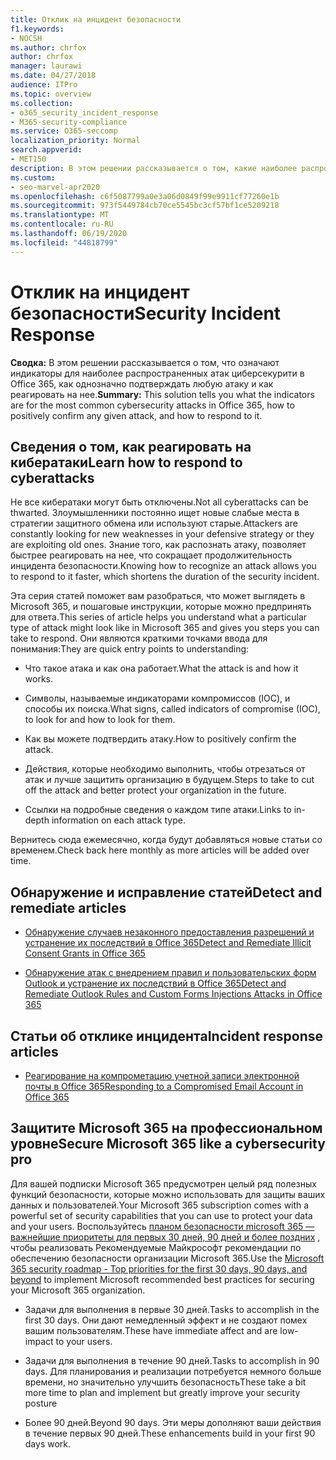 ```yaml
---
title: Отклик на инцидент безопасности
f1.keywords:
- NOCSH
ms.author: chrfox
author: chrfox
manager: laurawi
ms.date: 04/27/2018
audience: ITPro
ms.topic: overview
ms.collection:
- o365_security_incident_response
- M365-security-compliance
ms.service: O365-seccomp
localization_priority: Normal
search.appverid:
- MET150
description: В этом решении рассказывается о том, какие наиболее распространенные атаки на циберсекурити могут выглядеть в Microsoft 365, и как реагировать на них.
ms.custom:
- seo-marvel-apr2020
ms.openlocfilehash: c6f5087799a0e3a06d0849f99e9911cf77260e1b
ms.sourcegitcommit: 973f5449784cb70ce5545bc3cf57bf1ce5209218
ms.translationtype: MT
ms.contentlocale: ru-RU
ms.lasthandoff: 06/19/2020
ms.locfileid: "44818799"
---
```

# <a name="security-incident-response"></a><span data-ttu-id="f5d95-103">Отклик на инцидент безопасности</span><span class="sxs-lookup"><span data-stu-id="f5d95-103">Security Incident Response</span></span>

 <span data-ttu-id="f5d95-104">**Сводка:** В этом решении рассказывается о том, что означают индикаторы для наиболее распространенных атак циберсекурити в Office 365, как однозначно подтверждать любую атаку и как реагировать на нее.</span><span class="sxs-lookup"><span data-stu-id="f5d95-104">**Summary:** This solution tells you what the indicators are for the most common cybersecurity attacks in Office 365, how to positively confirm any given attack, and how to respond to it.</span></span>

## <a name="learn-how-to-respond-to-cyberattacks"></a><span data-ttu-id="f5d95-105">Сведения о том, как реагировать на кибератаки</span><span class="sxs-lookup"><span data-stu-id="f5d95-105">Learn how to respond to cyberattacks</span></span>

<span data-ttu-id="f5d95-106">Не все кибератаки могут быть отключены.</span><span class="sxs-lookup"><span data-stu-id="f5d95-106">Not all cyberattacks can be thwarted.</span></span> <span data-ttu-id="f5d95-107">Злоумышленники постоянно ищет новые слабые места в стратегии защитного обмена или используют старые.</span><span class="sxs-lookup"><span data-stu-id="f5d95-107">Attackers are constantly looking for new weaknesses in your defensive strategy or they are exploiting old ones.</span></span> <span data-ttu-id="f5d95-108">Знание того, как распознать атаку, позволяет быстрее реагировать на нее, что сокращает продолжительность инцидента безопасности.</span><span class="sxs-lookup"><span data-stu-id="f5d95-108">Knowing how to recognize an attack allows you to respond to it faster, which shortens the duration of the security incident.</span></span>

<span data-ttu-id="f5d95-109">Эта серия статей поможет вам разобраться, что может выглядеть в Microsoft 365, и пошаговые инструкции, которые можно предпринять для ответа.</span><span class="sxs-lookup"><span data-stu-id="f5d95-109">This series of article helps you understand what a particular type of attack might look like in Microsoft 365 and gives you steps you can take to respond.</span></span> <span data-ttu-id="f5d95-110">Они являются краткими точками ввода для понимания:</span><span class="sxs-lookup"><span data-stu-id="f5d95-110">They are quick entry points to understanding:</span></span>

- <span data-ttu-id="f5d95-111">Что такое атака и как она работает.</span><span class="sxs-lookup"><span data-stu-id="f5d95-111">What the attack is and how it works.</span></span>

- <span data-ttu-id="f5d95-112">Символы, называемые индикаторами компромиссов (IOC), и способы их поиска.</span><span class="sxs-lookup"><span data-stu-id="f5d95-112">What signs, called indicators of compromise (IOC), to look for and how to look for them.</span></span>

- <span data-ttu-id="f5d95-113">Как вы можете подтвердить атаку.</span><span class="sxs-lookup"><span data-stu-id="f5d95-113">How to positively confirm the attack.</span></span>

- <span data-ttu-id="f5d95-114">Действия, которые необходимо выполнить, чтобы отрезаться от атак и лучше защитить организацию в будущем.</span><span class="sxs-lookup"><span data-stu-id="f5d95-114">Steps to take to cut off the attack and better protect your organization in the future.</span></span>

- <span data-ttu-id="f5d95-115">Ссылки на подробные сведения о каждом типе атаки.</span><span class="sxs-lookup"><span data-stu-id="f5d95-115">Links to in-depth information on each attack type.</span></span>

<span data-ttu-id="f5d95-116">Вернитесь сюда ежемесячно, когда будут добавляться новые статьи со временем.</span><span class="sxs-lookup"><span data-stu-id="f5d95-116">Check back here monthly as more articles will be added over time.</span></span>

## <a name="detect-and-remediate-articles"></a><span data-ttu-id="f5d95-117">Обнаружение и исправление статей</span><span class="sxs-lookup"><span data-stu-id="f5d95-117">Detect and remediate articles</span></span>

- [<span data-ttu-id="f5d95-118">Обнаружение случаев незаконного предоставления разрешений и устранение их последствий в Office 365</span><span class="sxs-lookup"><span data-stu-id="f5d95-118">Detect and Remediate Illicit Consent Grants in Office 365</span></span>](detect-and-remediate-illicit-consent-grants.md)

- [<span data-ttu-id="f5d95-119">Обнаружение атак с внедрением правил и пользовательских форм Outlook и устранение их последствий в Office 365</span><span class="sxs-lookup"><span data-stu-id="f5d95-119">Detect and Remediate Outlook Rules and Custom Forms Injections Attacks in Office 365</span></span>](detect-and-remediate-outlook-rules-forms-attack.md)

## <a name="incident-response-articles"></a><span data-ttu-id="f5d95-120">Статьи об отклике инцидента</span><span class="sxs-lookup"><span data-stu-id="f5d95-120">Incident response articles</span></span>

- [<span data-ttu-id="f5d95-121">Реагирование на компрометацию учетной записи электронной почты в Office 365</span><span class="sxs-lookup"><span data-stu-id="f5d95-121">Responding to a Compromised Email Account in Office 365</span></span>](responding-to-a-compromised-email-account.md)

## <a name="secure-microsoft-365-like-a-cybersecurity-pro"></a><span data-ttu-id="f5d95-122">Защитите Microsoft 365 на профессиональном уровне</span><span class="sxs-lookup"><span data-stu-id="f5d95-122">Secure Microsoft 365 like a cybersecurity pro</span></span>

<span data-ttu-id="f5d95-123">Для вашей подписки Microsoft 365 предусмотрен целый ряд полезных функций безопасности, которые можно использовать для защиты ваших данных и пользователей.</span><span class="sxs-lookup"><span data-stu-id="f5d95-123">Your Microsoft 365 subscription comes with a powerful set of security capabilities that you can use to protect your data and your users.</span></span>  <span data-ttu-id="f5d95-124">Воспользуйтесь [планом безопасности microsoft 365 — важнейшие приоритеты для первых 30 дней, 90 дней и более поздних](security-roadmap.md) , чтобы реализовать Рекомендуемые Майкрософт рекомендации по обеспечению безопасности организации Microsoft 365.</span><span class="sxs-lookup"><span data-stu-id="f5d95-124">Use the [Microsoft 365 security roadmap - Top priorities for the first 30 days, 90 days, and beyond](security-roadmap.md) to implement Microsoft recommended best practices for securing your Microsoft 365 organization.</span></span>

- <span data-ttu-id="f5d95-125">Задачи для выполнения в первые 30 дней.</span><span class="sxs-lookup"><span data-stu-id="f5d95-125">Tasks to accomplish in the first 30 days.</span></span>  <span data-ttu-id="f5d95-126">Они дают немедленный эффект и не создают помех вашим пользователям.</span><span class="sxs-lookup"><span data-stu-id="f5d95-126">These have immediate affect and are low-impact to your users.</span></span>

- <span data-ttu-id="f5d95-127">Задачи для выполнения в течение 90 дней.</span><span class="sxs-lookup"><span data-stu-id="f5d95-127">Tasks to accomplish in 90 days.</span></span> <span data-ttu-id="f5d95-128">Для планирования и реализации потребуется немного больше времени, но значительно улучшить безопасность</span><span class="sxs-lookup"><span data-stu-id="f5d95-128">These take a bit more time to plan and implement but greatly improve your security posture</span></span>

- <span data-ttu-id="f5d95-129">Более 90 дней.</span><span class="sxs-lookup"><span data-stu-id="f5d95-129">Beyond 90 days.</span></span> <span data-ttu-id="f5d95-130">Эти меры дополняют ваши действия в течение первых 90 дней.</span><span class="sxs-lookup"><span data-stu-id="f5d95-130">These enhancements build in your first 90 days work.</span></span>

